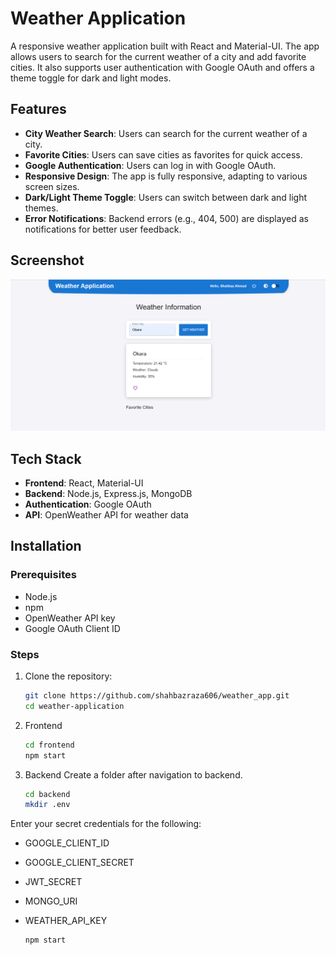 # Weather Application

A responsive weather application built with React and Material-UI. The app allows users to search for the current weather of a city and add favorite cities. It also supports user authentication with Google OAuth and offers a theme toggle for dark and light modes.

## Features

- **City Weather Search**: Users can search for the current weather of a city.
- **Favorite Cities**: Users can save cities as favorites for quick access.
- **Google Authentication**: Users can log in with Google OAuth.
- **Responsive Design**: The app is fully responsive, adapting to various screen sizes.
- **Dark/Light Theme Toggle**: Users can switch between dark and light themes.
- **Error Notifications**: Backend errors (e.g., 404, 500) are displayed as notifications for better user feedback.

## Screenshot


![App Screenshot](weather_app.png)

## Tech Stack

- **Frontend**: React, Material-UI
- **Backend**: Node.js, Express.js, MongoDB 
- **Authentication**: Google OAuth
- **API**: OpenWeather API for weather data

## Installation

### Prerequisites

- Node.js
- npm
- OpenWeather API key
- Google OAuth Client ID

### Steps

1. Clone the repository:
   ```bash
   git clone https://github.com/shahbazraza606/weather_app.git
   cd weather-application
2. Frontend

    ```bash
    cd frontend
    npm start
3. Backend
   Create a folder after navigation to backend.
   ```bash
   cd backend
   mkdir .env

Enter your secret credentials for the following:
- GOOGLE_CLIENT_ID
- GOOGLE_CLIENT_SECRET
- JWT_SECRET
- MONGO_URI
- WEATHER_API_KEY

   ```bash
   npm start
